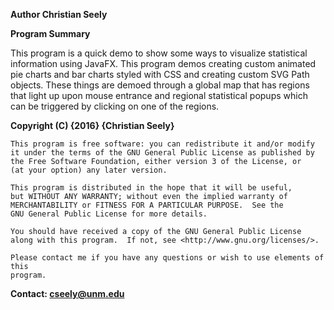 **Author Christian Seely**

**Program Summary**

This program is a quick demo to show some ways to visualize statistical information using
JavaFX. This program demos creating custom animated pie charts and bar charts styled with CSS and
creating custom SVG Path objects. These things are demoed through a global map that has regions
that light up upon mouse entrance and regional statistical popups which can be triggered by clicking
on one of the regions.

 **Copyright (C) {2016}  {Christian Seely}**

    This program is free software: you can redistribute it and/or modify
    it under the terms of the GNU General Public License as published by
    the Free Software Foundation, either version 3 of the License, or
    (at your option) any later version.

    This program is distributed in the hope that it will be useful,
    but WITHOUT ANY WARRANTY; without even the implied warranty of
    MERCHANTABILITY or FITNESS FOR A PARTICULAR PURPOSE.  See the
    GNU General Public License for more details.

    You should have received a copy of the GNU General Public License
    along with this program.  If not, see <http://www.gnu.org/licenses/>.

    Please contact me if you have any questions or wish to use elements of this
    program. 

**Contact: cseely@unm.edu**
